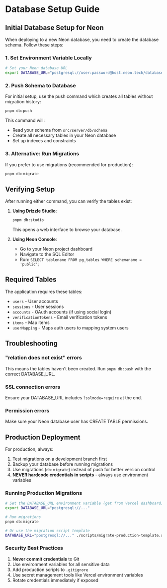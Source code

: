 # Database Setup Guide

## Initial Database Setup for Neon

When deploying to a new Neon database, you need to create the database schema. Follow these steps:

### 1. Set Environment Variable Locally

```bash
# Set your Neon database URL
export DATABASE_URL="postgresql://user:password@host.neon.tech/database?sslmode=require"
```

### 2. Push Schema to Database

For initial setup, use the push command which creates all tables without migration history:

```bash
pnpm db:push
```

This command will:
- Read your schema from `src/server/db/schema`
- Create all necessary tables in your Neon database
- Set up indexes and constraints

### 3. Alternative: Run Migrations

If you prefer to use migrations (recommended for production):

```bash
pnpm db:migrate
```

## Verifying Setup

After running either command, you can verify the tables exist:

1. **Using Drizzle Studio**:
   ```bash
   pnpm db:studio
   ```
   This opens a web interface to browse your database.

2. **Using Neon Console**:
   - Go to your Neon project dashboard
   - Navigate to the SQL Editor
   - Run: `SELECT tablename FROM pg_tables WHERE schemaname = 'public';`

## Required Tables

The application requires these tables:
- `users` - User accounts
- `sessions` - User sessions
- `accounts` - OAuth accounts (if using social login)
- `verificationTokens` - Email verification tokens
- `items` - Map items
- `userMapping` - Maps auth users to mapping system users

## Troubleshooting

### "relation does not exist" errors
This means the tables haven't been created. Run `pnpm db:push` with the correct DATABASE_URL.

### SSL connection errors
Ensure your DATABASE_URL includes `?sslmode=require` at the end.

### Permission errors
Make sure your Neon database user has CREATE TABLE permissions.

## Production Deployment

For production, always:
1. Test migrations on a development branch first
2. Backup your database before running migrations
3. Use migrations (`db:migrate`) instead of push for better version control
4. **NEVER hardcode credentials in scripts** - always use environment variables

### Running Production Migrations

```bash
# Set the DATABASE_URL environment variable (get from Vercel dashboard)
export DATABASE_URL="postgresql://..."

# Run migrations
pnpm db:migrate

# Or use the migration script template
DATABASE_URL="postgresql://..." ./scripts/migrate-production-template.sh
```

### Security Best Practices

1. **Never commit credentials** to Git
2. Use environment variables for all sensitive data
3. Add production scripts to `.gitignore`
4. Use secret management tools like Vercel environment variables
5. Rotate credentials immediately if exposed